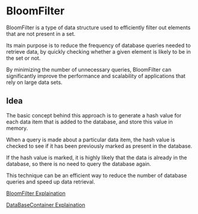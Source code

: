 # BloomFilter

BloomFilter is a type of data structure used to efficiently filter out elements that are not present in a set. 

Its main purpose is to reduce the frequency of database queries needed to retrieve data, by quickly checking whether a given element is likely to be in the set or not. 

By minimizing the number of unnecessary queries, BloomFilter can significantly improve the performance and scalability of applications that rely on large data sets.

## Idea 
The basic concept behind this approach is to generate a hash value for each data item that is added to the database, and store this value in memory. 

When a query is made about a particular data item, the hash value is checked to see if it has been previously marked as present in the database. 

If the hash value is marked, it is highly likely that the data is already in the database, so there is no need to query the database again. 

This technique can be an efficient way to reduce the number of database queries and speed up data retrieval.


[BloomFilter Explaination](BloomFilter.md)

[DataBaseContainer Explaination](BloomFilterDatabase.md)
